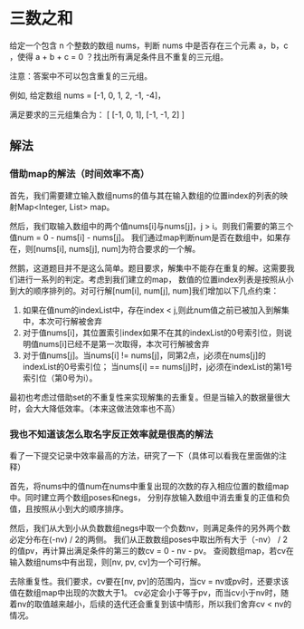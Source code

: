 # 三数之和
给定一个包含 n 个整数的数组 nums，判断 nums 中是否存在三个元素 a，b，c ，使得 a + b + c = 0 ？找出所有满足条件且不重复的三元组。

注意：答案中不可以包含重复的三元组。

例如, 给定数组 nums = [-1, 0, 1, 2, -1, -4]，

满足要求的三元组集合为：
[
  [-1, 0, 1],
  [-1, -1, 2]
]
## 解法
### 借助map的解法（时间效率不高）
首先，我们需要建立输入数组nums的值与其在输入数组的位置index的列表的映射Map<Integer, List<Integer>> map。

然后，我们取输入数组中的两个值nums[i]与nums[j]，j > i。则我们需要的第三个值num = 0 - nums[i] - nums[j]。
我们通过map判断num是否在数组中，如果存在，则[nums[i], nums[j], num]为符合要求的一个解。

然鹅，这道题目并不是这么简单。题目要求，解集中不能存在重复的解。这需要我们进行一系列的判定。考虑到我们建立的map，
数值的位置index列表是按照从小到大的顺序排列的。对可行解[num[i], num[j], num]我们增加以下几点约束：
1. 如果在值num的indexList中，存在index < j,则此num值之前已被加入到解集中，本次可行解被舍弃
2. 对于值nums[i]，其位置索引index如果不在其的indexList的0号索引位，则说明值nums[i]已经不是第一次取得，本次可行解被舍弃
3. 对于值nums[j]。当nums[i] != nums[j]，同第2点，j必须在nums[j]的indexList的0号索引位；
    当nums[i] == nums[j]时，j必须在indexList的第1号索引位（第0号为i）。

最初也考虑过借助set的不重复性来实现解集的去重复。但是当输入的数据量很大时，会大大降低效率。（本来这做法效率也不高） 

### 我也不知道该怎么取名字反正效率就是很高的解法
看了一下提交记录中效率最高的方法，研究了一下（具体可以看我在里面做的注释）

首先，将nums中的值num在nums中重复出现的次数的存入相应位置的数组map中。同时建立两个数组poses和negs，
分别存放输入数组中消去重复的正值和负值，且按照从小到大的顺序排序。

然后，我们从大到小从负数数组negs中取一个负数nv，则满足条件的另外两个数必定分布在(-nv) / 2的两侧。
我们从正数数组poses中取出所有大于（-nv） / 2的值pv，再计算出满足条件的第三的数cv = 0 - nv - pv。
查阅数组map，若cv在输入数组nums中有出现，则[nv, pv, cv]为一个可行解。

去除重复性。我们要求，cv要在[nv, pv]的范围内，当cv = nv或pv时，还要求该值在数组map中出现的次数大于1。
cv必定会小于等于pv，而当cv小于nv时，随着nv的取值越来越小，后续的迭代还会重复到该中情形，所以我们舍弃cv < nv的情况。


